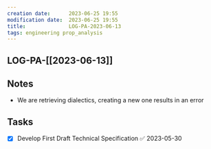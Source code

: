 ```yaml
---
creation date:		2023-06-25 19:55
modification date:	2023-06-25 19:55
title: 				LOG-PA-2023-06-13
tags: engineering prop_analysis
---
```

## LOG-PA-[[2023-06-13]]
## Notes
- We are retrieving dialectics, creating a new one results in an error

## Tasks
- [x] Develop First Draft Technical Specification ✅ 2023-05-30